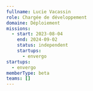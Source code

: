 ```yaml
---
fullname: Lucie Vacassin
role: Chargée de développement
domaine: Déploiement
missions:
  - start: 2023-08-04
    end: 2024-09-02
    status: independent
    startups:
      - envergo
startups:
  - envergo
memberType: beta
teams: []
---
```

